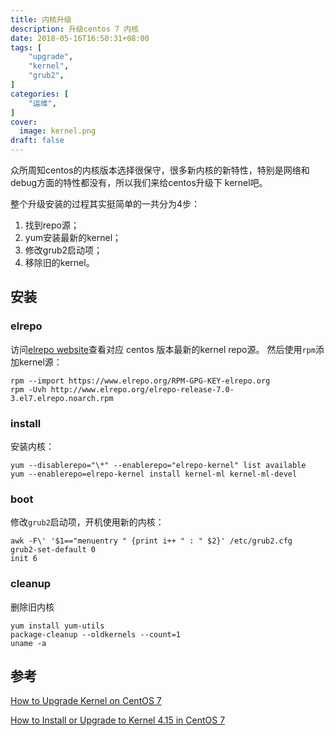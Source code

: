 ```yaml
---
title: 内核升级
description: 升级centos 7 内核
date: 2018-05-16T16:50:31+08:00
tags: [
    "upgrade",
    "kernel",
    "grub2",
]
categories: [
    "运维",
]
cover:
  image: kernel.png
draft: false
---
```


众所周知centos的内核版本选择很保守，很多新内核的新特性，特别是网络和debug方面的特性都没有，所以我们来给centos升级下 kernel吧。

整个升级安装的过程其实挺简单的一共分为4步：

1. 找到repo源；
2. yum安装最新的kernel；
3. 修改grub2启动项；
4. 移除旧的kernel。
## 安装
### elrepo
访问[elrepo website](http://elrepo.org/tiki/tiki-index.php)查看对应 centos 版本最新的kernel repo源。
然后使用`rpm`添加kernel源：
```shell
rpm --import https://www.elrepo.org/RPM-GPG-KEY-elrepo.org
rpm -Uvh http://www.elrepo.org/elrepo-release-7.0-3.el7.elrepo.noarch.rpm
```

### install
安装内核：
```shell
yum --disablerepo="\*" --enablerepo="elrepo-kernel" list available
yum --enablerepo=elrepo-kernel install kernel-ml kernel-ml-devel
```

### boot
修改`grub2`启动项，开机使用新的内核：
```shell
awk -F\' '$1=="menuentry " {print i++ " : " $2}' /etc/grub2.cfg
grub2-set-default 0
init 6
```

### cleanup
删除旧内核
```shell
yum install yum-utils
package-cleanup --oldkernels --count=1
uname -a
```

## 参考

[How to Upgrade Kernel on CentOS 7](https://www.howtoforge.com/tutorial/how-to-upgrade-kernel-in-centos-7-server/)

[How to Install or Upgrade to Kernel 4.15 in CentOS 7](https://www.tecmint.com/install-upgrade-kernel-version-in-centos-7/)
